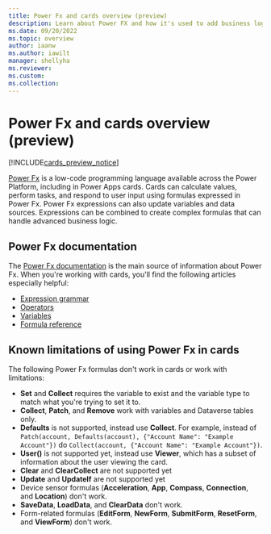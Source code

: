 ```yaml
---
title: Power Fx and cards overview (preview)
description: Learn about Power FX and how it's used to add business logic in cards for Microsoft Power Apps.
ms.date: 09/20/2022
ms.topic: overview
author: iaanw
ms.author: iawilt
manager: shellyha
ms.reviewer: 
ms.custom: 
ms.collection: 
---
```


# Power Fx and cards overview (preview)

[!INCLUDE[cards_preview_notice](../../includes/preview-include.md)]

[Power Fx](/power-platform/power-fx/overview) is a low-code programming language available across the Power Platform, including in Power Apps cards. Cards can calculate values, perform tasks, and respond to user input using formulas expressed in Power Fx. Power Fx expressions can also update variables and data sources. Expressions can be combined to create complex formulas that can handle advanced business logic.

## Power Fx documentation

The [Power Fx documentation](/power-platform/power-fx/overview) is the main source of information about Power Fx. When you're working with cards, you'll find the following articles especially helpful:

- [Expression grammar](/power-platform/power-fx/expression-grammar)
- [Operators](/power-platform/power-fx/operators)
- [Variables](/power-platform/power-fx/variables)
- [Formula reference](/power-platform/power-fx/formula-reference)

## Known limitations of using Power Fx in cards

The following Power Fx formulas don't work in cards or work with limitations:

- **Set** and **Collect** requires the variable to exist and the variable type to match what you're trying to set it to.
- **Collect**, **Patch**, and **Remove** work with variables and Dataverse tables only.
- **Defaults** is not supported, instead use **Collect**. For example, instead of `Patch(account, Defaults(account), {"Account Name": "Example Account"})` do `Collect(account, {"Account Name": "Example Account"})`.
- **User()** is not supported yet, instead use **Viewer**, which has a subset of information about the user viewing the card.
- **Clear** and **ClearCollect** are not supported yet
- **Update** and **UpdateIf** are not supported yet
- Device sensor formulas (**Acceleration**, **App**, **Compass**, **Connection**, and **Location**) don't work.
- **SaveData**, **LoadData**, and **ClearData** don't work.
- Form-related formulas (**EditForm**, **NewForm**, **SubmitForm**, **ResetForm**, and **ViewForm**) don't work.
